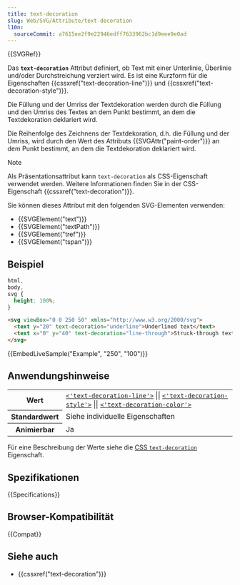 ```yaml
---
title: text-decoration
slug: Web/SVG/Attribute/text-decoration
l10n:
  sourceCommit: a7615ee2f9e22946edff7633962bc1d9eee9e0ad
---
```


{{SVGRef}}

Das **`text-decoration`** Attribut definiert, ob Text mit einer Unterlinie, Überlinie und/oder Durchstreichung verziert wird. Es ist eine Kurzform für die Eigenschaften {{cssxref("text-decoration-line")}} und {{cssxref("text-decoration-style")}}.

Die Füllung und der Umriss der Textdekoration werden durch die Füllung und den Umriss des Textes an dem Punkt bestimmt, an dem die Textdekoration deklariert wird.

Die Reihenfolge des Zeichnens der Textdekoration, d.h. die Füllung und der Umriss, wird durch den Wert des Attributs {{SVGAttr("paint-order")}} an dem Punkt bestimmt, an dem die Textdekoration deklariert wird.

> [!NOTE]
> Als Präsentationsattribut kann `text-decoration` als CSS-Eigenschaft verwendet werden. Weitere Informationen finden Sie in der CSS-Eigenschaft {{cssxref("text-decoration")}}.

Sie können dieses Attribut mit den folgenden SVG-Elementen verwenden:

- {{SVGElement("text")}}
- {{SVGElement("textPath")}}
- {{SVGElement("tref")}}
- {{SVGElement("tspan")}}

## Beispiel

```css hidden
html,
body,
svg {
  height: 100%;
}
```

```html
<svg viewBox="0 0 250 50" xmlns="http://www.w3.org/2000/svg">
  <text y="20" text-decoration="underline">Underlined text</text>
  <text x="0" y="40" text-decoration="line-through">Struck-through text</text>
</svg>
```

{{EmbedLiveSample("Example", "250", "100")}}

## Anwendungshinweise

<table class="properties">
  <tbody>
    <tr>
      <th scope="row">Wert</th>
      <td>
        <code
          ><a href="/de/docs/Web/CSS/text-decoration-line"
            >&#x3C;'text-decoration-line'></a
          ></code
        >
        ||
        <code
          ><a href="/de/docs/Web/CSS/text-decoration-style"
            >&#x3C;'text-decoration-style'></a
          ></code
        >
        ||
        <code
          ><a href="/de/docs/Web/CSS/text-decoration-color"
            >&#x3C;'text-decoration-color'></a
          ></code
        >
      </td>
    </tr>
    <tr>
      <th scope="row">Standardwert</th>
      <td>Siehe individuelle Eigenschaften</td>
    </tr>
    <tr>
      <th scope="row">Animierbar</th>
      <td>Ja</td>
    </tr>
  </tbody>
</table>

Für eine Beschreibung der Werte siehe die [CSS `text-decoration`](/de/docs/Web/CSS/text-decoration#values) Eigenschaft.

## Spezifikationen

{{Specifications}}

## Browser-Kompatibilität

{{Compat}}

## Siehe auch

- {{cssxref("text-decoration")}}
